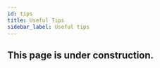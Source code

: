 ```yaml
---
id: tips
title: Useful Tips
sidebar_label: Useful tips
---
```


## This page is under construction.
